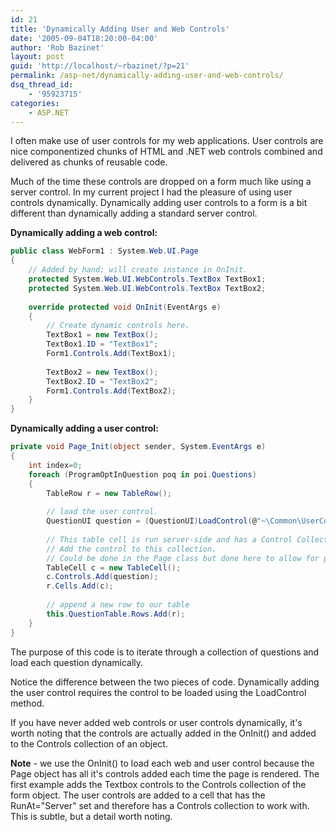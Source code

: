 ```yaml
---
id: 21
title: 'Dynamically Adding User and Web Controls'
date: '2005-09-04T18:20:00-04:00'
author: 'Rob Bazinet'
layout: post
guid: 'http://localhost/~rbazinet/?p=21'
permalink: /asp-net/dynamically-adding-user-and-web-controls/
dsq_thread_id:
    - '95923715'
categories:
    - ASP.NET
---
```


I often make use of user controls for my web applications. User controls are nice componentized chunks of HTML and .NET web controls combined and delivered as chunks of reusable code.

Much of the time these controls are dropped on a form much like using a server control. In my current project I had the pleasure of using user controls dynamically. Dynamically adding user controls to a form is a bit different than dynamically adding a standard server control.

**Dynamically adding a web control:**

```csharp
public class WebForm1 : System.Web.UI.Page
{
    // Added by hand; will create instance in OnInit.
    protected System.Web.UI.WebControls.TextBox TextBox1;
    protected System.Web.UI.WebControls.TextBox TextBox2;
 
    override protected void OnInit(EventArgs e)
    {
        // Create dynamic controls here.
        TextBox1 = new TextBox();
        TextBox1.ID = "TextBox1";
        Form1.Controls.Add(TextBox1);
 
        TextBox2 = new TextBox();
        TextBox2.ID = "TextBox2";
        Form1.Controls.Add(TextBox2);
    }        
}
```

**Dynamically adding a user control:**

```csharp
private void Page_Init(object sender, System.EventArgs e)
{
    int index=0;
    foreach (ProgramOptInQuestion poq in poi.Questions)
    {
        TableRow r = new TableRow();
 
        // load the user control. 
        QuestionUI question = (QuestionUI)LoadControl(@"~\Common\UserControls\Components\QuestionUI.ascx"); 
 
        // This table cell is run server-side and has a Control Collection associated with it.
        // Add the control to this collection.  
        // Could be done in the Page class but done here to allow for positioning.
        TableCell c = new TableCell();
        c.Controls.Add(question);
        r.Cells.Add(c);
 
        // append a new row to our table
        this.QuestionTable.Rows.Add(r);
    }
}
```

The purpose of this code is to iterate through a collection of questions and load each question dynamically.

Notice the difference between the two pieces of code. Dynamically adding the user control requires the control to be loaded using the LoadControl method.

If you have never added web controls or user controls dynamically, it's worth noting that the controls are actually added in the OnInit() and added to the Controls collection of an object.

**Note** - we use the OnInit() to load each web and user control because the Page object has all it's controls added each time the page is rendered. The first example adds the Textbox controls to the Controls collection of the form object. The user controls are added to a cell that has the RunAt="Server" set and therefore has a Controls collection to work with. This is subtle, but a detail worth noting.